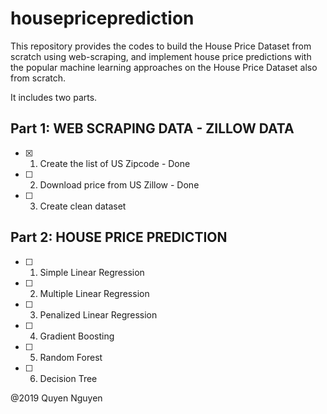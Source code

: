 # housepriceprediction
This repository provides the codes to build the House Price Dataset from scratch using web-scraping, and implement house price predictions with the popular machine learning approaches on the House Price Dataset also from scratch.

It includes two parts.

## Part 1: WEB SCRAPING DATA  - ZILLOW DATA 
- [x] 1. Create the list of US Zipcode - Done 
- [ ] 2. Download price from US Zillow - Done
- [ ] 3. Create clean dataset

## Part 2: HOUSE PRICE PREDICTION
- [ ] 1. Simple Linear Regression
- [ ] 2. Multiple Linear Regression
- [ ] 3. Penalized Linear Regression
- [ ] 4. Gradient Boosting 
- [ ] 5. Random Forest 
- [ ] 6. Decision Tree 

@2019 Quyen Nguyen
